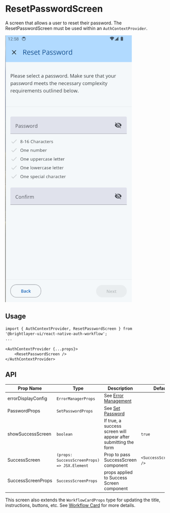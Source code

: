 # ResetPasswordScreen

A screen that allows a user to reset their password. The ResetPasswordScreen must be used within an `AuthContextProvider`.

<img width="400" alt="Reset Password" src="../../media/screens/reset-password.png">

## Usage

```tsx
import { AuthContextProvider, ResetPasswordScreen } from '@brightlayer-ui/react-native-auth-workflow';
...

<AuthContextProvider {...props}>
    <ResetPasswordScreen />
</AuthContextProvider>
```

## API

| Prop Name          | Type                                         | Description                                                     | Default                 |
| ------------------ | -------------------------------------------- | --------------------------------------------------------------- | ----------------------- |
| errorDisplayConfig | `ErrorManagerProps`                          | See [Error Management](../error-management.md)                  |                         |
| PasswordProps      | `SetPasswordProps`                           | See [Set Password](../components/set-password.md)               |                         |
| showSuccessScreen  | `boolean`                                    | If true, a success screen will appear after submitting the form | `true`                  |
| SuccessScreen      | `(props: SuccessScreenProps) => JSX.Element` | Prop to pass SuccessScreen component                            | `<SuccessScreenBase />` |
| SuccessScreenProps | `SuccessScreenProps`                         | props applied to Success Screen component                       |                         |

This screen also extends the `WorkflowCardProps` type for updating the title, instructions, buttons, etc. See [Workflow Card](../components/workflow-card.md) for more details.
